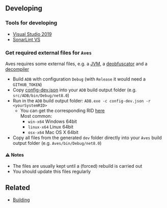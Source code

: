 ## Developing
### Tools for developing
* [Visual Studio 2019](https://visualstudio.microsoft.com/en/vs/)
* [SonarLint VS](https://www.sonarlint.org/visualstudio/)

### Get required external files for ``Aves``
Aves requires some external files, e.g. a [JVM](https://adoptopenjdk.net/), a [deobfuscator](https://github.com/BaseMC/javgent) and a [decompiler](https://github.com/Vineflower/vineflower)
* Build ``ADB`` with configuration ``Debug`` (with ``Release`` it would need a ``GITHUB_TOKEN``)
* Copy [config-dev.json](/build/config-dev.json) into your ``ADB`` build output folder (e.g. ``src/ADB/bin/Debug/net8.0``)
* Run in the ``ADB`` build output folder: ``ADB.exe -c config-dev.json -r <yourSystemRID>``
  * You can get the corresponding RID [here](https://docs.microsoft.com/en-us/dotnet/core/rid-catalog)<br/>Most common:
    * ``win-x64`` Windows 64bit
    * ``linux-x64`` Linux 64bit
    * ``osx-x64`` Mac OS X 64bit
* Copy all files from the generated ``dev`` folder directly into your ``Aves`` build output folder (e.g. ``Aves/bin/Debug/net8.0``)

#### :warning: Notes
* The files are usually kept until a (forced) rebuild is carried out 
* You should update this files regularly


## Related
* [Building](Building.md)
